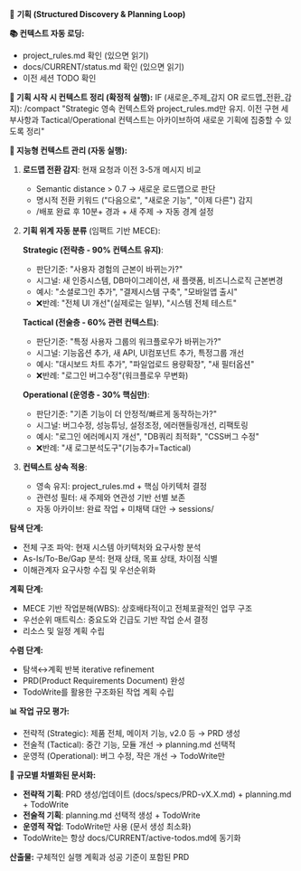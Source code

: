 🎯 **기획 (Structured Discovery & Planning Loop)**

**📚 컨텍스트 자동 로딩:**
- project_rules.md 확인 (있으면 읽기)
- docs/CURRENT/status.md 확인 (있으면 읽기)
- 이전 세션 TODO 확인

**🔄 기획 시작 시 컨텍스트 정리 (확정적 실행):**
IF (새로운_주제_감지 OR 로드맵_전환_감지):
    /compact "Strategic 영속 컨텍스트와 project_rules.md만 유지. 이전 구현 세부사항과 Tactical/Operational 컨텍스트는 아카이브하여 새로운 기획에 집중할 수 있도록 정리"

**🧠 지능형 컨텍스트 관리 (자동 실행):**
1. **로드맵 전환 감지**: 현재 요청과 이전 3-5개 메시지 비교
   - Semantic distance > 0.7 → 새로운 로드맵으로 판단
   - 명시적 전환 키워드 ("다음으로", "새로운 기능", "이제 다른") 감지
   - /배포 완료 후 10분+ 경과 + 새 주제 → 자동 경계 설정

2. **기획 위계 자동 분류** (임팩트 기반 MECE):
   
   **Strategic (전략층 - 90% 컨텍스트 유지)**:
   - 판단기준: "사용자 경험의 근본이 바뀌는가?"
   - 시그널: 새 인증시스템, DB마이그레이션, 새 플랫폼, 비즈니스로직 근본변경
   - 예시: "소셜로그인 추가", "결제시스템 구축", "모바일앱 출시"
   - ❌반례: "전체 UI 개선"(실제로는 일부), "시스템 전체 테스트"
   
   **Tactical (전술층 - 60% 관련 컨텍스트)**:
   - 판단기준: "특정 사용자 그룹의 워크플로우가 바뀌는가?"  
   - 시그널: 기능옵션 추가, 새 API, UI컴포넌트 추가, 특정그룹 개선
   - 예시: "대시보드 차트 추가", "파일업로드 용량확장", "새 필터옵션"
   - ❌반례: "로그인 버그수정"(워크플로우 무변화)
   
   **Operational (운영층 - 30% 핵심만)**:
   - 판단기준: "기존 기능이 더 안정적/빠르게 동작하는가?"
   - 시그널: 버그수정, 성능튜닝, 설정조정, 에러핸들링개선, 리팩토링
   - 예시: "로그인 에러메시지 개선", "DB쿼리 최적화", "CSS버그 수정"
   - ❌반례: "새 로그분석도구"(기능추가=Tactical)

3. **컨텍스트 상속 적용**:
   - 영속 유지: project_rules.md + 핵심 아키텍처 결정
   - 관련성 필터: 새 주제와 연관성 기반 선별 보존  
   - 자동 아카이브: 완료 작업 + 미채택 대안 → sessions/

**탐색 단계:**
- 전체 구조 파악: 현재 시스템 아키텍처와 요구사항 분석
- As-Is/To-Be/Gap 분석: 현재 상태, 목표 상태, 차이점 식별
- 이해관계자 요구사항 수집 및 우선순위화

**계획 단계:**
- MECE 기반 작업분해(WBS): 상호배타적이고 전체포괄적인 업무 구조
- 우선순위 매트릭스: 중요도와 긴급도 기반 작업 순서 결정
- 리소스 및 일정 계획 수립

**수렴 단계:**
- 탐색↔계획 반복 iterative refinement
- PRD(Product Requirements Document) 완성
- TodoWrite를 활용한 구조화된 작업 계획 수립

**📊 작업 규모 평가:**
- 전략적 (Strategic): 제품 전체, 메이저 기능, v2.0 등 → PRD 생성
- 전술적 (Tactical): 중간 기능, 모듈 개선 → planning.md 선택적
- 운영적 (Operational): 버그 수정, 작은 개선 → TodoWrite만

**💾 규모별 차별화된 문서화:**
- **전략적 기획**: PRD 생성/업데이트 (docs/specs/PRD-vX.X.md) + planning.md + TodoWrite
- **전술적 기획**: planning.md 선택적 생성 + TodoWrite 
- **운영적 작업**: TodoWrite만 사용 (문서 생성 최소화)
- TodoWrite는 항상 docs/CURRENT/active-todos.md에 동기화

**산출물:** 구체적인 실행 계획과 성공 기준이 포함된 PRD